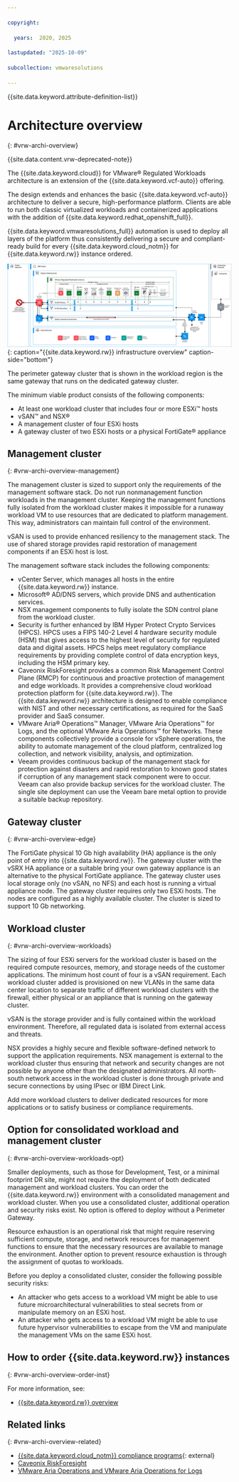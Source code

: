 ```yaml
---

copyright:

  years:  2020, 2025

lastupdated: "2025-10-09"

subcollection: vmwaresolutions

---
```


{{site.data.keyword.attribute-definition-list}}

# Architecture overview
{: #vrw-archi-overview}

{{site.data.content.vrw-deprecated-note}}

The {{site.data.keyword.cloud}} for VMware® Regulated Workloads architecture is an extension of the {{site.data.keyword.vcf-auto}} offering.

The design extends and enhances the basic {{site.data.keyword.vcf-auto}} architecture to deliver a secure, high-performance platform. Clients are able to run both classic virtualized workloads and containerized applications with the addition of {{site.data.keyword.redhat_openshift_full}}.

{{site.data.keyword.vmwaresolutions_full}} automation is used to deploy all layers of the platform thus consistently delivering a secure and compliant-ready build for every {{site.data.keyword.cloud_notm}} for {{site.data.keyword.rw}} instance ordered.

![{{site.data.keyword.rw}} infrastructure overview](../../images/vrw-v2-overview-2.svg "{{site.data.keyword.rw}} infrastructure overview"){: caption="{{site.data.keyword.rw}} infrastructure overview" caption-side="bottom"}

The perimeter gateway cluster that is shown in the workload region is the same gateway that runs on the dedicated gateway cluster.

The minimum viable product consists of the following components:
* At least one workload cluster that includes four or more ESXi™ hosts
* vSAN™ and NSX®
* A management cluster of four ESXi hosts
* A gateway cluster of two ESXi hosts or a physical FortiGate® appliance

## Management cluster
{: #vrw-archi-overview-management}

The management cluster is sized to support only the requirements of the management software stack. Do not run nonmanagement function workloads in the management cluster. Keeping the management functions fully isolated from the workload cluster makes it impossible for a runaway workload VM to use resources that are dedicated to platform management. This way, administrators can maintain full control of the environment.

vSAN is used to provide enhanced resiliency to the management stack. The use of shared storage provides rapid restoration of management components if an ESXi host is lost.

The management software stack includes the following components:
* vCenter Server, which manages all hosts in the entire {{site.data.keyword.rw}} instance.
* Microsoft® AD/DNS servers, which provide DNS and authentication services.
* NSX management components to fully isolate the SDN control plane from the workload cluster.
* Security is further enhanced by IBM Hyper Protect Crypto Services (HPCS). HPCS uses a FIPS 140-2 Level 4 hardware security module (HSM) that gives access to the highest level of security for regulated data and digital assets. HPCS helps meet regulatory compliance requirements by providing complete control of data encryption keys, including the HSM primary key.
* Caveonix RiskForesight provides a common Risk Management Control Plane (RMCP) for continuous and proactive protection of management and edge workloads. It provides a comprehensive cloud workload protection platform for {{site.data.keyword.rw}}. The {{site.data.keyword.rw}} architecture is designed to enable compliance with NIST and other necessary certifications, as required for the SaaS provider and SaaS consumer.
* VMware Aria® Operations™ Manager, VMware Aria Operations™ for Logs, and the optional VMware Aria Operations™ for Networks. These components collectively provide a console for vSphere operations, the ability to automate management of the cloud platform, centralized log collection, and network visibility, analysis, and optimization.
* Veeam provides continuous backup of the management stack for protection against disasters and rapid restoration to known good states if corruption of any management stack component were to occur. Veeam can also provide backup services for the workload cluster. The single site deployment can use the Veeam bare metal option to provide a suitable backup repository.

## Gateway cluster
{: #vrw-archi-overview-edge}

The FortiGate physical 10 Gb high availability (HA) appliance is the only point of entry into {{site.data.keyword.rw}}. The gateway cluster with the vSRX HA appliance or a suitable bring your own gateway appliance is an alternative to the physical FortiGate appliance. The gateway cluster uses local storage only (no vSAN, no NFS) and each host is running a virtual appliance node. The gateway cluster requires only two ESXi hosts. The nodes are configured as a highly available cluster. The cluster is sized to support 10 Gb networking.

## Workload cluster
{: #vrw-archi-overview-workloads}

The sizing of four ESXi servers for the workload cluster is based on the required compute resources, memory, and storage needs of the customer applications. The minimum host count of four is a vSAN requirement. Each workload cluster added is provisioned on new VLANs in the same data center location to separate traffic of different workload clusters with the firewall, either physical or an appliance that is running on the gateway cluster.

vSAN is the storage provider and is fully contained within the workload environment. Therefore, all regulated data is isolated from external access and threats.

NSX provides a highly secure and flexible software-defined network to support the application requirements. NSX management is external to the workload cluster thus ensuring that network and security changes are not possible by anyone other than the designated administrators. All north-south network access in the workload cluster is done through private and secure connections by using IPsec or IBM Direct Link.

Add more workload clusters to deliver dedicated resources for more applications or to satisfy business or compliance requirements.

## Option for consolidated workload and management cluster
{: #vrw-archi-overview-workloads-opt}

Smaller deployments, such as those for Development, Test, or a minimal footprint DR site, might not require the deployment of both dedicated management and workload clusters. You can order the {{site.data.keyword.rw}} environment with a consolidated management and workload cluster. When you use a consolidated cluster, additional operation and security risks exist. No option is offered to deploy without a Perimeter Gateway.

Resource exhaustion is an operational risk that might require reserving sufficient compute, storage, and network resources for management functions to ensure that the necessary resources are available to manage the environment. Another option to prevent resource exhaustion is through the assignment of quotas to workloads.

Before you deploy a consolidated cluster, consider the following possible security risks:
* An attacker who gets access to a workload VM might be able to use future microarchitectural vulnerabilities to steal secrets from or manipulate memory on an ESXi host.
* An attacker who gets access to a workload VM might be able to use future hypervisor vulnerabilities to escape from the VM and manipulate the management VMs on the same ESXi host.

## How to order {{site.data.keyword.rw}} instances
{: #vrw-archi-overview-order-inst}

For more information, see:
* [{{site.data.keyword.rw}} overview](/docs/vmwaresolutions?topic=vmwaresolutions-vrw-overview)

## Related links
{: #vrw-archi-overview-related}

* [{{site.data.keyword.cloud_notm}} compliance programs](https://www.ibm.com/products/cloud/compliance){: external}
* [Caveonix RiskForesight](/docs/vmwaresolutions?topic=vmwaresolutions-caveonix_considerations)
* [VMware Aria Operations and VMware Aria Operations for Logs](/docs/vmwaresolutions?topic=vmwaresolutions-vrops_overview)

